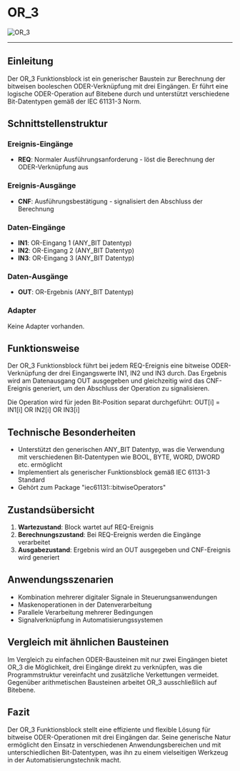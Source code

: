 # OR_3

![OR_3](https://user-images.githubusercontent.com/116869307/214144056-e850a789-92e3-46c0-ba3c-97960b404daa.png)

* * * * * * * * * *

## Einleitung
Der OR_3 Funktionsblock ist ein generischer Baustein zur Berechnung der bitweisen booleschen ODER-Verknüpfung mit drei Eingängen. Er führt eine logische ODER-Operation auf Bitebene durch und unterstützt verschiedene Bit-Datentypen gemäß der IEC 61131-3 Norm.

## Schnittstellenstruktur

### **Ereignis-Eingänge**
- **REQ**: Normaler Ausführungsanforderung - löst die Berechnung der ODER-Verknüpfung aus

### **Ereignis-Ausgänge**
- **CNF**: Ausführungsbestätigung - signalisiert den Abschluss der Berechnung

### **Daten-Eingänge**
- **IN1**: OR-Eingang 1 (ANY_BIT Datentyp)
- **IN2**: OR-Eingang 2 (ANY_BIT Datentyp)  
- **IN3**: OR-Eingang 3 (ANY_BIT Datentyp)

### **Daten-Ausgänge**
- **OUT**: OR-Ergebnis (ANY_BIT Datentyp)

### **Adapter**
Keine Adapter vorhanden.

## Funktionsweise
Der OR_3 Funktionsblock führt bei jedem REQ-Ereignis eine bitweise ODER-Verknüpfung der drei Eingangswerte IN1, IN2 und IN3 durch. Das Ergebnis wird am Datenausgang OUT ausgegeben und gleichzeitig wird das CNF-Ereignis generiert, um den Abschluss der Operation zu signalisieren.

Die Operation wird für jeden Bit-Position separat durchgeführt: OUT[i] = IN1[i] OR IN2[i] OR IN3[i]

## Technische Besonderheiten
- Unterstützt den generischen ANY_BIT Datentyp, was die Verwendung mit verschiedenen Bit-Datentypen wie BOOL, BYTE, WORD, DWORD etc. ermöglicht
- Implementiert als generischer Funktionsblock gemäß IEC 61131-3 Standard
- Gehört zum Package "iec61131::bitwiseOperators"

## Zustandsübersicht
1. **Wartezustand**: Block wartet auf REQ-Ereignis
2. **Berechnungszustand**: Bei REQ-Ereignis werden die Eingänge verarbeitet
3. **Ausgabezustand**: Ergebnis wird an OUT ausgegeben und CNF-Ereignis wird generiert

## Anwendungsszenarien
- Kombination mehrerer digitaler Signale in Steuerungsanwendungen
- Maskenoperationen in der Datenverarbeitung
- Parallele Verarbeitung mehrerer Bedingungen
- Signalverknüpfung in Automatisierungssystemen

## Vergleich mit ähnlichen Bausteinen
Im Vergleich zu einfachen ODER-Bausteinen mit nur zwei Eingängen bietet OR_3 die Möglichkeit, drei Eingänge direkt zu verknüpfen, was die Programmstruktur vereinfacht und zusätzliche Verkettungen vermeidet. Gegenüber arithmetischen Bausteinen arbeitet OR_3 ausschließlich auf Bitebene.

## Fazit
Der OR_3 Funktionsblock stellt eine effiziente und flexible Lösung für bitweise ODER-Operationen mit drei Eingängen dar. Seine generische Natur ermöglicht den Einsatz in verschiedenen Anwendungsbereichen und mit unterschiedlichen Bit-Datentypen, was ihn zu einem vielseitigen Werkzeug in der Automatisierungstechnik macht.
